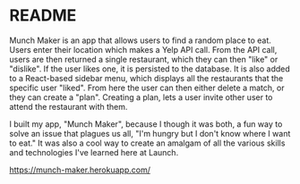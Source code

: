 # README

Munch Maker is an app that allows users to find a random place to eat. Users enter their location which makes a Yelp API call. From the API call, users are then returned a single restaurant, which they can then "like" or "dislike". If the user likes one, it is persisted to the database. It is also added to a React-based sidebar menu, which displays all the restaurants that the specific user "liked". From here the user can then either delete a match, or they can create a "plan". Creating a plan, lets a user invite other user to attend the restaurant with them.

I built my app, "Munch Maker", because I though it was both, a fun way to solve an issue that plagues us all, "I'm hungry but I don't know where I want to eat." It was also a cool way to create an amalgam of all the various skills and technologies I've learned here at Launch.

https://munch-maker.herokuapp.com/
